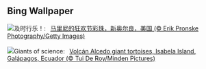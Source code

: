 ## Bing Wallpaper
![](https://www.bing.com/th?id=OHR.MarignyBeads_ZH-CN9346804869_UHD.jpg&w=1000)及时行乐！:&nbsp;&ensp;[马里尼的狂欢节彩珠，新奥尔良，美国 (© Erik Pronske Photography/Getty Images)](https://www.bing.com/th?id=OHR.MarignyBeads_ZH-CN9346804869_UHD.jpg)
<br><br/>
![](https://www.bing.com/th?id=OHR.GiantTortoise_EN-US7034846255_UHD.jpg&w=1000)Giants of science:&nbsp;&ensp;[Volcán Alcedo giant tortoises, Isabela Island, Galápagos, Ecuador (© Tui De Roy/Minden Pictures)](https://www.bing.com/th?id=OHR.GiantTortoise_EN-US7034846255_UHD.jpg)
<br><br/>
